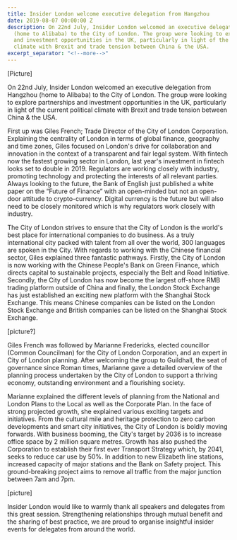 ```yaml
---
title: Insider London welcome executive delegation from Hangzhou
date: 2019-08-07 00:00:00 Z
description: On 22nd July, Insider London welcomed an executive delegation from Hangzhou
  (home to Alibaba) to the City of London. The group were looking to explore partnerships
  and investment opportunities in the UK, particularly in light of the current political
  climate with Brexit and trade tension between China & the USA.
excerpt_separator: "<!--more-->"
---
```


[Picture]

On 22nd July, Insider London welcomed an executive delegation from Hangzhou (home to Alibaba) to the City of London. The group were looking to explore partnerships and investment opportunities in the UK, particularly in light of the current political climate with Brexit and trade tension between China & the USA.

<!--more-->

First up was Giles French; Trade Director of the City of London Corporation. Explaining the centrality of London in terms of global finance, geography and time zones, Giles focused on London's drive for collaboration and innovation in the context of a transparent and fair legal system. With fintech now the fastest growing sector in London, last year's investment in fintech looks set to double in 2019. Regulators are working closely with industry, promoting technology and protecting the interests of all relevant parties. Always looking to the future, the Bank of English just published a white paper on the “Future of Finance” with an open-minded but not an open-door attitude to crypto-currency. Digital currency is the future but will also need to be closely monitored which is why regulators work closely with industry.

The City of London strives to ensure that the City of London is the world's best place for international companies to do business. As a truly international city packed with talent from all over the world, 300 languages are spoken in the City. With regards to working with the Chinese financial sector, Giles explained three fantastic pathways. Firstly, the City of London is now working with the Chinese People's Bank on Green Finance, which directs capital to sustainable projects, especially the Belt and Road Initiative. Secondly, the City of London has now become the largest off-shore RMB trading platform outside of China and finally, the London Stock Exchange has just established an exciting new platform with the Shanghai Stock Exchange. This means Chinese companies can be listed on the London Stock Exchange and British companies can be listed on the Shanghai Stock Exchange.

[picture?]

Giles French was followed by Marianne Fredericks, elected councillor (Common Councilman) for the City of London Corporation, and an expert in City of London planning. After welcoming the group to Guildhall, the seat of governance since Roman times, Marianne gave a detailed overview of the planning process undertaken by the City of London to support a thriving economy, outstanding environment and a flourishing society.

Marianne explained the different levels of planning from the National and London Plans to the Local as well as the Corporate Plan. In the face of strong projected growth, she explained various exciting targets and initiatives. From the cultural mile and heritage protection to zero carbon developments and smart city initiatives, the City of London is boldly moving forwards. With business booming, the City's target by 2036 is to increase office space by 2 million square metres. Growth has also pushed the Corporation to establish their first ever Transport Strategy which, by 2041, seeks to reduce car use by 50%. In addition to new Elizabeth line stations, increased capacity of major stations and the Bank on Safety project. This ground-breaking project aims to remove all traffic from the major junction between 7am and 7pm.

[picture]

Insider London would like to warmly thank all speakers and delegates from this great session. Strengthening relationships through mutual benefit and the sharing of best practice, we are proud to organise insightful insider events for delegates from around the world.

